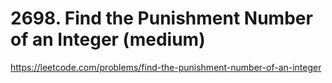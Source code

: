 # 2698. Find the Punishment Number of an Integer (medium)

https://leetcode.com/problems/find-the-punishment-number-of-an-integer
